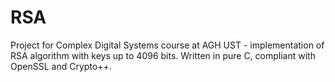 # RSA

Project for Complex Digital Systems course at AGH UST - implementation of RSA algorithm with keys up to 4096 bits.
Written in pure C, compliant with OpenSSL and Crypto++.
